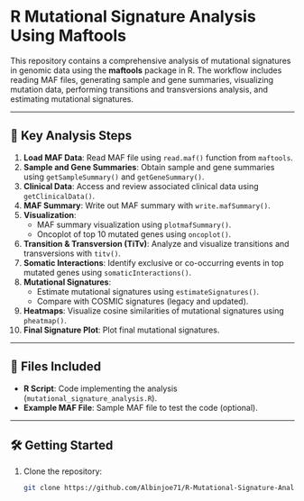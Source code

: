# R Mutational Signature Analysis Using Maftools  

This repository contains a comprehensive analysis of mutational signatures in genomic data using the **maftools** package in R. The workflow includes reading MAF files, generating sample and gene summaries, visualizing mutation data, performing transitions and transversions analysis, and estimating mutational signatures.  

---

## 🧬 Key Analysis Steps
1. **Load MAF Data**: Read MAF file using `read.maf()` function from `maftools`.  
2. **Sample and Gene Summaries**: Obtain sample and gene summaries using `getSampleSummary()` and `getGeneSummary()`.  
3. **Clinical Data**: Access and review associated clinical data using `getClinicalData()`.  
4. **MAF Summary**: Write out MAF summary with `write.mafSummary()`.  
5. **Visualization**:  
   - MAF summary visualization using `plotmafSummary()`.  
   - Oncoplot of top 10 mutated genes using `oncoplot()`.  
6. **Transition & Transversion (TiTv)**: Analyze and visualize transitions and transversions with `titv()`.  
7. **Somatic Interactions**: Identify exclusive or co-occurring events in top mutated genes using `somaticInteractions()`.  
8. **Mutational Signatures**:  
   - Estimate mutational signatures using `estimateSignatures()`.  
   - Compare with COSMIC signatures (legacy and updated).  
9. **Heatmaps**: Visualize cosine similarities of mutational signatures using `pheatmap()`.  
10. **Final Signature Plot**: Plot final mutational signatures.

---

## 📂 Files Included  
- **R Script**: Code implementing the analysis (`mutational_signature_analysis.R`).  
- **Example MAF File**: Sample MAF file to test the code (optional).  

---

## 🛠️ Getting Started  

1. Clone the repository:  
   ```bash
   git clone https://github.com/Albinjoe71/R-Mutational-Signature-Analysis.git
